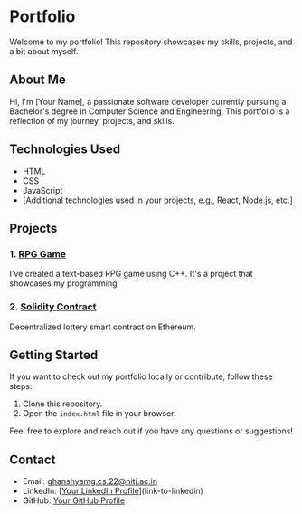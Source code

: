 # Portfolio

Welcome to my portfolio! This repository showcases my skills, projects, and a bit about myself.

## About Me

Hi, I'm [Your Name], a passionate software developer currently pursuing a Bachelor's degree in Computer Science and Engineering. This portfolio is a reflection of my journey, projects, and skills.

## Technologies Used

- HTML
- CSS
- JavaScript
- [Additional technologies used in your projects, e.g., React, Node.js, etc.]

## Projects

### 1. [RPG Game]([link-to-project1](https://github.com/GhanshyamGupta2005/RPG))

I've created a text-based RPG game using C++. It's a project that showcases my programming

### 2. [Solidity Contract ]([link-to-project2](https://github.com/GhanshyamGupta2005/Smart_Contract_Using_Solidity))

Decentralized lottery smart contract on Ethereum.



## Getting Started

If you want to check out my portfolio locally or contribute, follow these steps:

1. Clone this repository.
2. Open the `index.html` file in your browser.

Feel free to explore and reach out if you have any questions or suggestions!

## Contact

- Email: ghanshyamg.cs.22@nitj.ac.in
- LinkedIn: [[Your LinkedIn Profile](https://www.linkedin.com/in/ghanshyam-gupta-a5744528a/)](link-to-linkedin)
- GitHub: [Your GitHub Profile](link-to-github)


